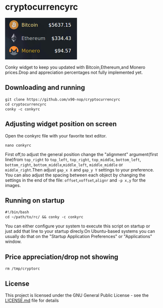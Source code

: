 # cryptocurrencyrc
![Cryptocurrencyrc Preview](https://raw.githubusercontent.com/x90-nop/cryptocurrencyrc/master/images/a1.png)

 Conky widget to keep you updated with Bitcoin,Ethereum,and Monero prices.Drop and appreciation percentages not fully implemented yet.
## Downloading and running
```
git clone https://github.com/x90-nop/cryptocurrencyrc
cd cryptocurrencyrc
conky -c conkyrc
```
## Adjusting widget position on screen
 Open the conkyrc file with your favorite text editor.
```
nano conkyrc
```
 First off,to adjust the general position change the "alignment" argument(first line)from `top_right` to `top_left`, `top_right`, `top_middle`, `bottom_left`, `bottom_right`, `bottom_middle`,`middle_left`, `middle_middle` or `middle_right`.Then adjust `gap_x X` and `gap_y Y` settings to your preference.
 You can also adjust the spacing between each object by changing the settings in the end of the file: `offset`,`voffset`,`alignr` and `-p x,y` for the images.
## Running on startup
```
#!/bin/bash
cd ~/path/to/rc/ && conky -c conkyrc
```
You can either configure your system to execute this script on startup or just add that line to your startup direcly.On Ubuntu-based systems you can usually do that on the "Startup Application Preferences" or "Applications" window.
## Price appreciation/drop not showing
```
rm /tmp/cryptorc
```
## License
This project is licensed under the GNU General Public License - see the [LICENSE.md](LICENSE.md) file for details
